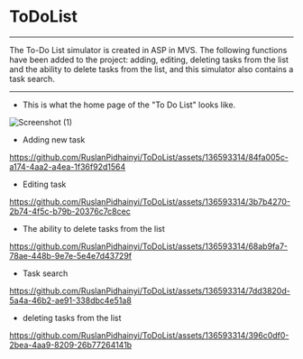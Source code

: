 # ToDoList

----
The To-Do List simulator is created in ASP in MVS. The following functions have been added to the project: adding, editing, deleting tasks from the list and the ability to delete tasks from the list, and this simulator also contains a task search.

---
- This is what the home page of the "To Do List" looks like.

![Screenshot (1)](https://github.com/RuslanPidhainyi/ToDoList/assets/136593314/bc7e957f-8355-436e-8d36-c593f36ccacf)


- Adding new task

https://github.com/RuslanPidhainyi/ToDoList/assets/136593314/84fa005c-a174-4aa2-a4ea-1f36f92d1564


- Editing task

https://github.com/RuslanPidhainyi/ToDoList/assets/136593314/3b7b4270-2b74-4f5c-b79b-20376c7c8cec


- The ability to delete tasks from the list

https://github.com/RuslanPidhainyi/ToDoList/assets/136593314/68ab9fa7-78ae-448b-9e7e-5e4e7d43729f


- Task search

https://github.com/RuslanPidhainyi/ToDoList/assets/136593314/7dd3820d-5a4a-46b2-ae91-338dbc4e51a8

 
- deleting tasks from the list

https://github.com/RuslanPidhainyi/ToDoList/assets/136593314/396c0df0-2bea-4aa9-8209-26b77264141b









